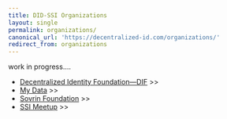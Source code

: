 ```yaml
---
title: DID-SSI Organizations
layout: single
permalink: organizations/
canonical_url: 'https://decentralized-id.com/organizations/'
redirect_from: organizations
---
```


work in progress....


  * [Decentralized Identity Foundation—DIF](identity-foundation/) >>
  * [My Data](mydata/) >>
  * [Sovrin Foundation](sovrin-foundation/) >>
  * [SSI Meetup](ssi-meetup/) >>
